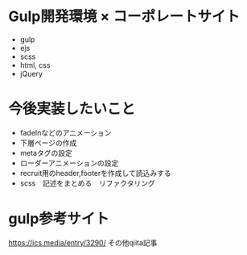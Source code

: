 # Gulp開発環境 × コーポレートサイト
- gulp
- ejs
- scss
- html, css
- jQuery

# 今後実装したいこと
- fadeInなどのアニメーション
- 下層ページの作成
- metaタグの設定
- ローダーアニメーションの設定
- recruit用のheader,footerを作成して読込みする
- scss　記述をまとめる　リファクタリング

# gulp参考サイト
https://ics.media/entry/3290/
その他qiita記事



